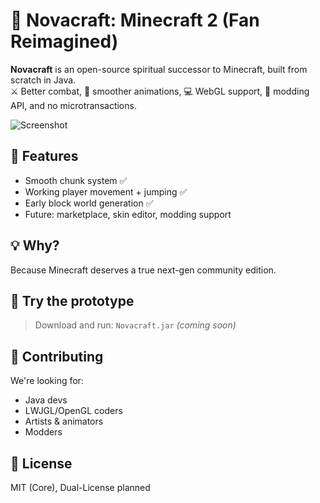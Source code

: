 # 🌌 Novacraft: Minecraft 2 (Fan Reimagined)

**Novacraft** is an open-source spiritual successor to Minecraft, built from scratch in Java.  
⚔️ Better combat, 🎨 smoother animations, 💻 WebGL support, 🔨 modding API, and no microtransactions.

![Screenshot](screenshots/novacraft_demo.png)

## 🚀 Features
- Smooth chunk system ✅
- Working player movement + jumping ✅
- Early block world generation ✅
- Future: marketplace, skin editor, modding support

## 💡 Why?
Because Minecraft deserves a true next-gen community edition.

## 🧪 Try the prototype
> Download and run: `Novacraft.jar` *(coming soon)*

## 👥 Contributing
We're looking for:
- Java devs
- LWJGL/OpenGL coders
- Artists & animators
- Modders

## 📜 License
MIT (Core), Dual-License planned
